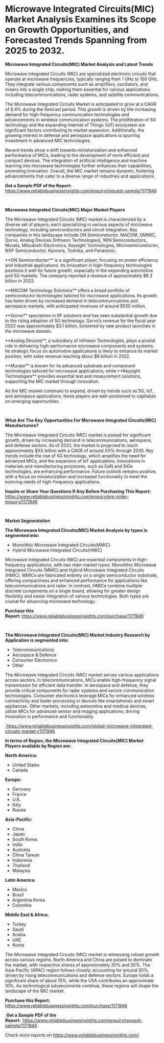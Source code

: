 <p><h1>Microwave Integrated Circuits(MIC) Market Analysis Examines its Scope on Growth Opportunities, and Forecasted Trends Spanning from 2025 to 2032.</h1></p><p><strong>Microwave Integrated Circuits(MIC) Market Analysis and Latest Trends</strong></p>
<p><p>Microwave Integrated Circuits (MIC) are specialized electronic circuits that operate at microwave frequencies, typically ranging from 1 GHz to 100 GHz. They integrate various components such as amplifiers, oscillators, and mixers into a single chip, making them essential for various applications including telecommunications, radar systems, and satellite communications.</p><p>The Microwave Integrated Circuits Market is anticipated to grow at a CAGR of 6.4% during the forecast period. This growth is driven by the increasing demand for high-frequency communication technologies and advancements in wireless communication systems. The proliferation of 5G technology and the expanding Internet of Things (IoT) ecosystem are significant factors contributing to market expansion. Additionally, the growing interest in defense and aerospace applications is spurring investment in advanced MIC technologies.</p><p>Recent trends show a shift towards miniaturization and enhanced performance of MICs, leading to the development of more efficient and compact devices. The integration of artificial intelligence and machine learning into microwave technologies further enhances their capabilities, promoting innovation. Overall, the MIC market remains dynamic, fostering advancements that cater to a diverse range of industries and applications.</p></p>
<p><strong>Get a Sample PDF of the Report:&nbsp;</strong> <a href="https://www.reliablebusinessinsights.com/enquiry/request-sample/1171946?utm_campaign=3455&utm_medium=2&utm_source=Github&utm_content=ia&utm_term=06042025&utm_id=microwave-integrated-circuitsmic">https://www.reliablebusinessinsights.com/enquiry/request-sample/1171946</a></p>
<p>&nbsp;</p>
<p><strong>Microwave Integrated Circuits(MIC) Major Market Players</strong></p>
<p><p>The Microwave Integrated Circuits (MIC) market is characterized by a diverse set of players, each specializing in various aspects of microwave technology, including semiconductors and circuit integration. Key companies in this landscape include ON Semiconductor, MACOM, OMMIC, Qorvo, Analog Devices (Infineon Technologies), WIN Semiconductors, Murata, Mitsubishi Electronics, Keysight Technologies, Microsemiconductor, NXP Semiconductor, Kyocera, Toshiba, and Panasonic.</p><p>**ON Semiconductor** is a significant player, focusing on power efficiency and industrial applications. Its innovation in high-frequency technologies positions it well for future growth, especially in the expanding automotive and 5G markets. The company reported a revenue of approximately $6.3 billion in 2022.</p><p>**MACOM Technology Solutions** offers a broad portfolio of semiconductor technologies tailored for microwave applications. Its growth has been driven by increased demand in telecommunications and aerospace markets, with anticipated revenues of around $550 million.</p><p>**Qorvo** specializes in RF solutions and has seen substantial growth due to the rising adoption of 5G technology. Qorvo’s revenue for the fiscal year 2022 was approximately $3.1 billion, bolstered by new product launches in the microwave domain.</p><p>**Analog Devices**, a subsidiary of Infineon Technologies, plays a pivotal role in delivering high-performance microwave components and systems. Its strategic focus on automotive applications is likely to enhance its market position, with sales revenue reaching about $6 billion in 2022.</p><p>**Murata** is known for its advanced substrate and component technologies tailored for microwave applications, while **Keysight Technologies** provides essential test and measurement solutions, supporting the MIC market through innovation. </p><p>As the MIC market continues to expand, driven by trends such as 5G, IoT, and aerospace applications, these players are well-positioned to capitalize on emerging opportunities.</p></p>
<p>&nbsp;</p>
<p><strong>What Are The Key Opportunities For Microwave Integrated Circuits(MIC) Manufacturers?</strong></p>
<p><p>The Microwave Integrated Circuits (MIC) market is poised for significant growth, driven by increasing demand in telecommunications, aerospace, and defense sectors. As of 2023, the market is projected to reach approximately $XX billion with a CAGR of around XX% through 2030. Key trends include the rise of 5G technology, which amplifies the need for advanced MICs, and the expansion of IoT applications. Innovations in materials and manufacturing processes, such as GaN and SiGe technologies, are enhancing performance. Future outlook remains positive, with a focus on miniaturization and increased functionality to meet the evolving needs of high-frequency applications.</p></p>
<p><strong>Inquire or Share Your Questions If Any Before Purchasing This Report:</strong> <a href="https://www.reliablebusinessinsights.com/enquiry/pre-order-enquiry/1171946?utm_campaign=3455&utm_medium=2&utm_source=Github&utm_content=ia&utm_term=06042025&utm_id=microwave-integrated-circuitsmic">https://www.reliablebusinessinsights.com/enquiry/pre-order-enquiry/1171946</a></p>
<p>&nbsp;</p>
<p><strong>Market Segmentation</strong></p>
<p><strong>The Microwave Integrated Circuits(MIC) Market Analysis by types is segmented into:</strong></p>
<p><ul><li>Monolithic Microwave Integrated Circuits(MMIC)</li><li>Hybrid Microwave Integrated Circuits(HMIC)</li></ul></p>
<p><p>Microwave Integrated Circuits (MIC) are essential components in high-frequency applications, with two main market types: Monolithic Microwave Integrated Circuits (MMIC) and Hybrid Microwave Integrated Circuits (HMIC). MMICs are fabricated entirely on a single semiconductor substrate, offering compactness and enhanced performance for applications like telecommunications and radar. In contrast, HMICs combine multiple discrete components on a single board, allowing for greater design flexibility and easier integration of various technologies. Both types are crucial for advancing microwave technology.</p></p>
<p><strong>Purchase this Report:&nbsp;</strong><a href="https://www.reliablebusinessinsights.com/purchase/1171946?utm_campaign=3455&utm_medium=2&utm_source=Github&utm_content=ia&utm_term=06042025&utm_id=microwave-integrated-circuitsmic">https://www.reliablebusinessinsights.com/purchase/1171946</a></p>
<p>&nbsp;</p>
<p><strong>The Microwave Integrated Circuits(MIC) Market Industry Research by Application is segmented into:</strong></p>
<p><ul><li>Telecommunications</li><li>Aerospace & Defence</li><li>Consumer Electronics</li><li>Other</li></ul></p>
<p><p>The Microwave Integrated Circuits (MIC) market serves various applications across sectors. In telecommunications, MICs enable high-frequency signal transmission for efficient data transfer. In aerospace and defense, they provide critical components for radar systems and secure communication technologies. Consumer electronics leverage MICs for enhanced wireless connectivity and faster processing in devices like smartphones and smart appliances. Other markets, including automotive and medical devices, utilize MICs for advanced sensor and imaging applications, driving innovation in performance and functionality.</p></p>
<p><a href="https://www.reliablebusinessinsights.com/global-microwave-integrated-circuits-market-r1171946?utm_campaign=3455&utm_medium=2&utm_source=Github&utm_content=ia&utm_term=06042025&utm_id=microwave-integrated-circuitsmic">&nbsp;https://www.reliablebusinessinsights.com/global-microwave-integrated-circuits-market-r1171946</a></p>
<p><strong>In terms of Region, the Microwave Integrated Circuits(MIC) Market Players available by Region are:</strong></p>
<p>
    <p> <strong> North America: </strong>
        <ul>
            <li>United States</li>
            <li>Canada</li>
        </ul>
        </p> 
    <p> <strong> Europe: </strong>
        <ul>
            <li>Germany</li>
            <li>France</li>
            <li>U.K.</li>
            <li>Italy</li>
            <li>Russia</li>
        </ul>
        </p> 
    <p> <strong> Asia-Pacific: </strong>
        <ul>
            <li>China</li>
            <li>Japan</li>
            <li>South Korea</li>
            <li>India</li>
            <li>Australia</li>
            <li>China Taiwan</li>
            <li>Indonesia</li>
            <li>Thailand</li>
            <li>Malaysia</li>
        </ul>
        </p> 
    <p> <strong> Latin America: </strong>
        <ul>
            <li>Mexico</li>
            <li>Brazil</li>
            <li>Argentina Korea</li>
            <li>Colombia</li>
        </ul>
        </p> 
    <p> <strong> Middle East & Africa: </strong>
        <ul>
            <li>Turkey</li>
            <li>Saudi</li>
            <li>Arabia</li>
            <li>UAE</li>
            <li>Korea</li>
        </ul>
    </p>
    </p>
<p><p>The Microwave Integrated Circuits (MIC) market is witnessing robust growth across various regions. North America and China are poised to dominate the market, with respective shares of approximately 30% and 25%. The Asia-Pacific (APAC) region follows closely, accounting for around 20%, driven by rising telecommunications and defense sectors. Europe holds a significant share of about 15%, while the USA contributes an approximate 10%. As technological advancements continue, these regions will shape the landscape of the MIC market.</p></p>
<p><strong>Purchase this Report: </strong><a href="https://www.reliablebusinessinsights.com/purchase/1171946?utm_campaign=3455&utm_medium=2&utm_source=Github&utm_content=ia&utm_term=06042025&utm_id=microwave-integrated-circuitsmic">https://www.reliablebusinessinsights.com/purchase/1171946</a></p>
<p>&nbsp;<strong>Get a Sample PDF of the Report:&nbsp;&nbsp;</strong><a href="https://www.reliablebusinessinsights.com/enquiry/request-sample/1171946?utm_campaign=3455&utm_medium=2&utm_source=Github&utm_content=ia&utm_term=06042025&utm_id=microwave-integrated-circuitsmic">https://www.reliablebusinessinsights.com/enquiry/request-sample/1171946</a></p>
<p><strong></strong></p>
<p>Check more reports on <a href="https://www.reliablebusinessinsights.com/?utm_campaign=3455&utm_medium=2&utm_source=Github&utm_content=ia&utm_term=06042025&utm_id=microwave-integrated-circuitsmic">https://www.reliablebusinessinsights.com/</a></p>